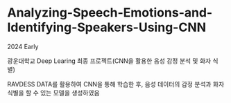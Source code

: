 # Analyzing-Speech-Emotions-and-Identifying-Speakers-Using-CNN

2024 Early

광운대학교 Deep Learing 최종 프로젝트(CNN을 활용한 음성 감정 분석 및 화자 식별)

RAVDESS DATA를 활용하여 CNN을 통해 학습한 후, 음성 데이터의 감정 분석과 화자 식별을 할 수 있는 모델을 생성하였음
